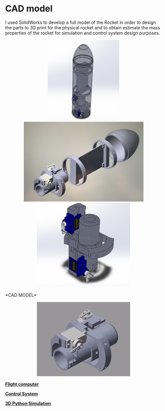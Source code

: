 # CAD model

I used SolidWorks to develop a full model of the Rocket in order to design the parts to 3D print for the physical rocket and to 
obtain estimate the mass properties of the rocket for simulation and control system design purposes.

<p align="center">
  <img width="230" src="img/CAD.png"> <img width="385" src="img/exploded.jpg"> <img width="300" src="img/CADgimbal.png">
</p>
*CAD MODEL*

<p align="center">
  <img width="300" src="img/gimbalgif.gif">
</p>



[__Flight computer__](flight_computer.md)

[__Control System__](control_system.md)

[__3D Python Simulation__](3Dsim.md)